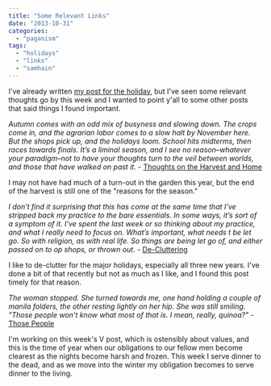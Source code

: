 ```yaml
---
title: "Some Relevant Links"
date: "2013-10-31"
categories: 
  - "paganism"
tags: 
  - "holidays"
  - "links"
  - "samhain"
---
```


I've already written [my post for the holiday](http://jackadreams.info/2013/10/28/project-protagonist-halloween-and-first-new-year/ "Project Protagonist: Halloween and First New Year"), but I've seen some relevant thoughts go by this week and I wanted to point y'all to some other posts that said things I found important.

_Autumn comes with an odd mix of busyness and slowing down. The crops come in, and the agrarian labor comes to a slow halt by November here. But the shops pick up, and the holidays loom. School hits midterms, then races towards finals. It’s a liminal season, and I see no reason–whatever your paradigm–not to have your thoughts turn to the veil between worlds, and those that have walked on past it._ - [Thoughts on the Harvest and Home](http://jarofstars.wordpress.com/2013/10/28/thoughs-on-the-harvest-and-home/)

I may not have had much of a turn-out in the garden this year, but the end of the harvest is still one of the "reasons for the season."

_I don’t find it surprising that this has come at the same time that I've stripped back my practice to the bare essentials. In some ways, it’s sort of a symptom of it. I've spent the last week or so thinking about my practice, and what I really need to focus on. What’s important, what needs t be let go. So with religion, as with real life. So things are being let go of, and either passed on to op shops, or thrown out._ - [De-Cluttering](http://persebek.wordpress.com/2013/10/26/decluttering/)

I like to de-clutter for the major holidays, especially all three new years. I've done a bit of that recently but not as much as I like, and I found this post timely for that reason.

_The woman stopped. She turned towards me, one hand holding a couple of manila folders, the other resting lightly on her hip. She was still smiling. "Those people won’t know what most of that is. I mean, really, quinoa?"_ - [Those People](http://www.scarymommy.com/those-people/)

I'm working on this week's V post, which is ostensibly about values, and this is the time of year when our obligations to our fellow men become clearest as the nights become harsh and frozen. This week I serve dinner to the dead, and as we move into the winter my obligation becomes to serve dinner to the living.
